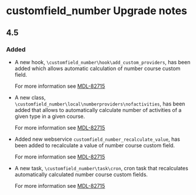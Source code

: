 # customfield_number Upgrade notes

## 4.5

### Added

- A new hook, `\customfield_number\hook\add_custom_providers`, has been added which allows automatic calculation of number course custom field.

  For more information see [MDL-82715](https://tracker.moodle.org/browse/MDL-82715)
- A new class, `\customfield_number\local\numberproviders\nofactivities`, has been added that allows to automatically calculate number of activities of a given type in a given course.

  For more information see [MDL-82715](https://tracker.moodle.org/browse/MDL-82715)
- Added new webservice `customfield_number_recalculate_value`, has been added to recalculate a value of number course custom field.

  For more information see [MDL-82715](https://tracker.moodle.org/browse/MDL-82715)
- A new task, `\customfield_number\task\cron`, cron task that recalculates automatically calculated number course custom fields.

  For more information see [MDL-82715](https://tracker.moodle.org/browse/MDL-82715)
